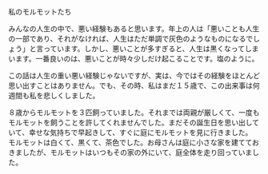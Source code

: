 私のモルモットたち

みんなの人生の中で、悪い経験もあると思います。年上の人は「悪いことも人生の一部であり、それがなければ、人生はただ単調で灰色のようなものになるでしょう」と言っています。しかし、悪いことが多すぎると、人生は黒くなってしまいます。一番良いのは、悪いことが時々少しだけ起こることです。塩のように。

この話は人生の重い悪い経験じゃないですが、実は、今ではその経験をほとんど思い出すことはありません。でも、その時、私はまだ１５歳で、この出来事は何週間も私を悲しくしました。

８歳からモルモットを３匹飼っていました。それまでは両親が厳しくて、一度もモルモットを飼うことを許してくれませんでした。まだその誕生日を思い出していて、幸せな気持ちで早起きして、すぐに庭にモルモットを見に行きました。
モルモットは白くて、黒くて、茶色でした。お母さんは庭に小さな家を建てておきましたが、モルモットはいつもその家の外にいて、庭全体を走り回っていました。




